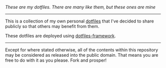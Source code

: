 *These are my dotfiles. There are many like them, but these ones are mine*

------------------------------------------------------------------------------

This is a collection of my own personal [dotfiles](http://dotfiles.github.io/)
that I've decided to share publicly so that others may benefit from them.

These dotfiles are deployed using [dotfiles-framework](https://github.com/SvenNederhoff/dotfiles-framework).

------------------------------------------------------------------------------

Except for where stated otherwise, all of the contents within this repository
may be considered as released into the public domain. That means you are free
to do with it as you please. Fork and prosper!
